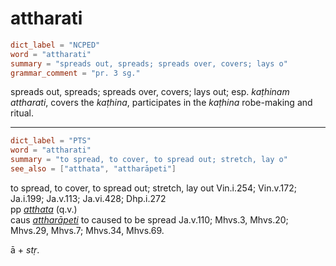 # attharati

``` toml
dict_label = "NCPED"
word = "attharati"
summary = "spreads out, spreads; spreads over, covers; lays o"
grammar_comment = "pr. 3 sg."
```

spreads out, spreads; spreads over, covers; lays out; esp. *kaṭhinam attharati*, covers the *kaṭhina*, participates in the *kaṭhina* robe\-making and ritual.

--------------------

``` toml
dict_label = "PTS"
word = "attharati"
summary = "to spread, to cover, to spread out; stretch, lay o"
see_also = ["atthata", "attharāpeti"]
```

to spread, to cover, to spread out; stretch, lay out Vin.i.254; Vin.v.172; Ja.i.199; Ja.v.113; Ja.vi.428; Dhp.i.272  
pp *[atthata](atthata.md)* (q.v.)  
caus *[attharāpeti](attharāpeti.md)* to caused to be spread Ja.v.110; Mhvs.3, Mhvs.20; Mhvs.29, Mhvs.7; Mhvs.34, Mhvs.69.

ā \+ *stṛ*.


